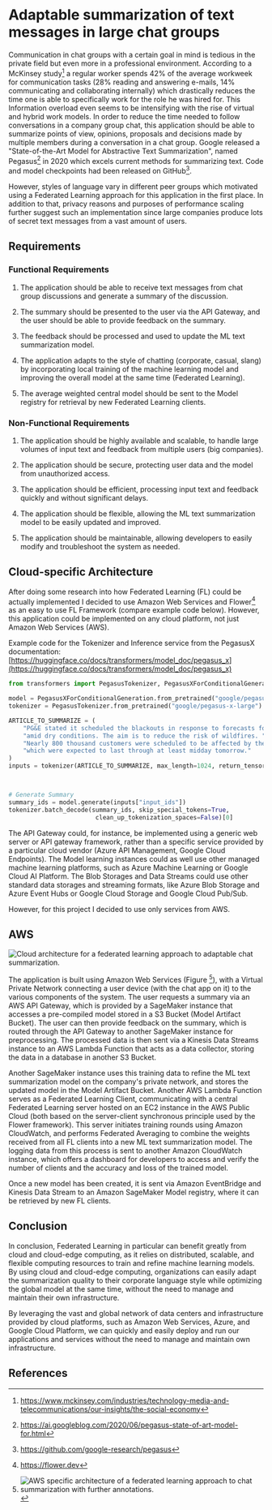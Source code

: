 # Adaptable summarization of text messages in large chat groups

Communication in chat groups with a certain goal in mind is tedious in
the private field but even more in a professional environment. According
to a McKinsey study[^1] a regular worker spends 42% of the average
workweek for communication tasks (28% reading and answering e-mails, 14%
communicating and collaborating internally) which drastically reduces
the time one is able to specifically work for the role he was hired for.
This Information overload even seems to be intensifying with the rise of
virtual and hybrid work models. In order to reduce the time needed to
follow conversations in a company group chat, this application should be
able to summarize points of view, opinions, proposals and decisions made
by multiple members during a conversation in a chat group. Google
released a \"State-of-the-Art Model for Abstractive Text
Summarization\", named Pegasus[^2] in 2020 which excels current methods
for summarizing text. Code and model checkpoints had been released on
GitHub[^3].

However, styles of language vary in different peer groups which
motivated using a Federated Learning approach for this application in
the first place. In addition to that, privacy reasons and purposes of
performance scaling further suggest such an implementation since large
companies produce lots of secret text messages from a vast amount of
users.

## Requirements
### Functional Requirements

1.  The application should be able to receive text messages from chat
    group discussions and generate a summary of the discussion.

2.  The summary should be presented to the user via the API Gateway, and
    the user should be able to provide feedback on the summary.

3.  The feedback should be processed and used to update the ML text
    summarization model.

4.  The application adapts to the style of chatting (corporate, casual,
    slang) by incorporating local training of the machine learning model
    and improving the overall model at the same time (Federated
    Learning).

5.  The average weighted central model should be sent to the Model
    registry for retrieval by new Federated Learning clients.

### Non-Functional Requirements

1.  The application should be highly available and scalable, to handle
    large volumes of input text and feedback from multiple users (big
    companies).

2.  The application should be secure, protecting user data and the model
    from unauthorized access.

3.  The application should be efficient, processing input text and
    feedback quickly and without significant delays.

4.  The application should be flexible, allowing the ML text
    summarization model to be easily updated and improved.

5.  The application should be maintainable, allowing developers to
    easily modify and troubleshoot the system as needed.


## Cloud-specific Architecture

After doing some research into how Federated Learning
(FL) could be actually implemented I decided to use Amazon Web Services
and Flower[^4] as an easy to use FL Framework (compare example code below). However, this application could be
implemented on any cloud platform, not just Amazon Web Services (AWS).

Example code for the Tokenizer and Inference service from the PegasusX documentation: [https://huggingface.co/docs/transformers/model_doc/pegasus_x](https://huggingface.co/docs/transformers/model_doc/pegasus_x)

``` python
from transformers import PegasusTokenizer, PegasusXForConditionalGeneration

model = PegasusXForConditionalGeneration.from_pretrained("google/pegasus-x-base")
tokenizer = PegasusTokenizer.from_pretrained("google/pegasus-x-large")

ARTICLE_TO_SUMMARIZE = (
    "PG&E stated it scheduled the blackouts in response to forecasts for high winds "
    "amid dry conditions. The aim is to reduce the risk of wildfires. "
    "Nearly 800 thousand customers were scheduled to be affected by the shutoffs "
    "which were expected to last through at least midday tomorrow."
)
inputs = tokenizer(ARTICLE_TO_SUMMARIZE, max_length=1024, return_tensors="pt")



# Generate Summary
summary_ids = model.generate(inputs["input_ids"])
tokenizer.batch_decode(summary_ids, skip_special_tokens=True, 
                        clean_up_tokenization_spaces=False)[0]
```

The API Gateway could, for instance, be implemented using a generic web
server or API gateway framework, rather than a specific service provided
by a particular cloud vendor (Azure API Management, Google Cloud
Endpoints). The Model learning instances could as well use other managed
machine learning platforms, such as Azure Machine Learning or Google
Cloud AI Platform. The Blob Storages and Data Streams could use other
standard data storages and streaming formats, like Azure Blob Storage
and Azure Event Hubs or Google Cloud Storage and Google Cloud Pub/Sub.

However, for this project I decided to use only services from AWS.

## AWS

![Cloud architecture for a federated learning approach to adaptable chat
summarization.](https://github.com/chrisonntag/adaptable-chat-summarization/raw/main/diagrams/CloudPatterns-AWS.png)

The application is built using Amazon Web Services
(Figure [^5]), with a Virtual Private Network
connecting a user device (with the chat app on it) to the various
components of the system. The user requests a summary via an AWS API
Gateway, which is provided by a SageMaker instance that accesses a
pre-compiled model stored in a S3 Bucket (Model Artifact Bucket). The
user can then provide feedback on the summary, which is routed through
the API Gateway to another SageMaker instance for preprocessing. The
processed data is then sent via a Kinesis Data Streams instance to an
AWS Lambda Function that acts as a data collector, storing the data in a
database in another S3 Bucket.

Another SageMaker instance uses this training data to refine the ML text
summarization model on the company's private network, and stores the
updated model in the Model Artifact Bucket. Another AWS Lambda Function
serves as a Federated Learning Client, communicating with a central
Federated Learning server hosted on an EC2 instance in the AWS Public
Cloud (both based on the server-client synchronous principle used by the
Flower framework). This server initiates training rounds using Amazon
CloudWatch, and performs Federated Averaging to combine the weights
received from all FL clients into a new ML text summarization model. The
logging data from this process is sent to another Amazon CloudWatch
instance, which offers a dashboard for developers to access and verify
the number of clients and the accuracy and loss of the trained model.

Once a new model has been created, it is sent via Amazon EventBridge and
Kinesis Data Stream to an Amazon SageMaker Model registry, where it can
be retrieved by new FL clients.

## Conclusion

In conclusion, Federated Learning in particular can benefit greatly from
cloud and cloud-edge computing, as it relies on distributed, scalable,
and flexible computing resources to train and refine machine learning
models. By using cloud and cloud-edge computing, organizations can
easily adapt the summarization quality to their corporate language style
while optimizing the global model at the same time, without the need to
manage and maintain their own infrastructure.

By leveraging the vast and global network of data centers and
infrastructure provided by cloud platforms, such as Amazon Web Services,
Azure, and Google Cloud Platform, we can quickly and easily deploy and
run our applications and services without the need to manage and
maintain own infrastructure.


## References

[^1]: https://www.mckinsey.com/industries/technology-media-and-telecommunications/our-insights/the-social-economy

[^2]: https://ai.googleblog.com/2020/06/pegasus-state-of-art-model-for.html

[^3]: https://github.com/google-research/pegasus

[^4]: <https://flower.dev>

[^5]: ![AWS specific architecture of a federated learning approach to chat
summarization with further
annotations.](https://github.com/chrisonntag/adaptable-chat-summarization/raw/main/diagrams/CloudPatterns-AWS-single.png)
